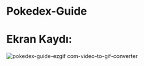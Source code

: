 # Pokedex-Guide



# Ekran Kaydı:
![pokedex-guide-ezgif com-video-to-gif-converter](https://github.com/user-attachments/assets/7980b7c3-91ce-4aa7-9872-9413e9bc9ab6)



